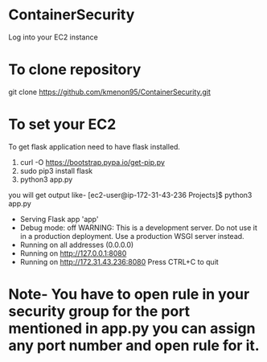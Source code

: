 # ContainerSecurity
Log into your EC2 instance 
# To clone repository
git clone https://github.com/kmenon95/ContainerSecurity.git	
# To set your EC2
To get flask application need to have flask installed.
1. curl -O https://bootstrap.pypa.io/get-pip.py
2. sudo pip3 install flask
3. python3 app.py

you will get output like-
[ec2-user@ip-172-31-43-236 Projects]$ python3 app.py
 * Serving Flask app 'app'
 * Debug mode: off
WARNING: This is a development server. Do not use it in a production deployment. Use a production WSGI server instead.
 * Running on all addresses (0.0.0.0)
 * Running on http://127.0.0.1:8080
 * Running on http://172.31.43.236:8080
Press CTRL+C to quit
# Note- You have to open rule in your security group for the port mentioned in app.py you can assign any port number and open rule for it.
